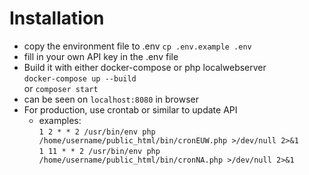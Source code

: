 # Installation


- copy the environment file to .env
`cp .env.example .env`
- fill in your own API key in the .env file
- Build it with either docker-compose or php localwebserver \
`docker-compose up --build` \
or `composer start`
- can be seen on `localhost:8080` in browser
 - For production, use crontab or similar to update API
    * examples: \
    `1 2 * * 2 /usr/bin/env php /home/username/public_html/bin/cronEUW.php >/dev/null 2>&1` \
    `1 11 * * 2 /usr/bin/env php /home/username/public_html/bin/cronNA.php >/dev/null 2>&1`

